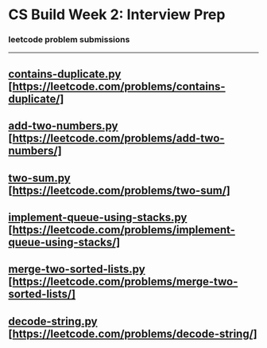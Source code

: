 # CS Build Week 2: Interview Prep


### leetcode problem submissions  
---  
[contains-duplicate.py](https://github.com/CSLSDS/CS-Build-Week-2/blob/cs/contains-duplicate.py "contains-duplicate.py")  
[https://leetcode.com/problems/contains-duplicate/]   
---  
[add-two-numbers.py](https://github.com/CSLSDS/CS-Build-Week-2/blob/cs/add-two-numbers.py "add-two-numbers.py")  
[https://leetcode.com/problems/add-two-numbers/]  
---  
[two-sum.py](https://github.com/CSLSDS/CS-Build-Week-2/blob/cs/two-sum.py "two-sum.py")  
[https://leetcode.com/problems/two-sum/]  
---  
[implement-queue-using-stacks.py](https://github.com/CSLSDS/CS-Build-Week-2/blob/cs/implement-queue-using-stacks.py "implement-queue-using-stacks.py")  
[https://leetcode.com/problems/implement-queue-using-stacks/]  
---  
[merge-two-sorted-lists.py](https://github.com/CSLSDS/CS-Build-Week-2/blob/cs/merge-two-sorted-lists.py "merge-two-sorted-lists.py")  
[https://leetcode.com/problems/merge-two-sorted-lists/]  
---  
[decode-string.py](https://github.com/CSLSDS/CS-Build-Week-2/blob/cs/decode-string.py "decode-string.py")  
[https://leetcode.com/problems/decode-string/]   
---  
